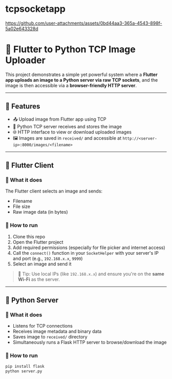 # tcpsocketapp

https://github.com/user-attachments/assets/0bd44aa3-365a-4543-898f-5a02e643328d

# 📡 Flutter to Python TCP Image Uploader

This project demonstrates a simple yet powerful system where a **Flutter app uploads an image to a Python server via raw TCP sockets**, and the image is then accessible via a **browser-friendly HTTP server**.

---

## 🔧 Features

- 📤 Upload image from Flutter app using TCP
- 🐍 Python TCP server receives and stores the image
- 🌐 HTTP interface to view or download uploaded images
- 🖼️ Images are saved in `received/` and accessible at `http://<server-ip>:8000/images/<filename>`

---

## 📱 Flutter Client

### 🔹 What it does
The Flutter client selects an image and sends:
- Filename
- File size
- Raw image data (in bytes)

### 🔹 How to run

1. Clone this repo
2. Open the Flutter project
3. Add required permissions (especially for file picker and internet access)
4. Call the `connect()` function in your `SocketHelper` with your server's IP and port (e.g., `192.168.x.x`, `9999`)
5. Select an image and send it

> 🔐 Tip: Use local IPs (like `192.168.x.x`) and ensure you're on the **same Wi-Fi** as the server.

---

## 🐍 Python Server

### 🔹 What it does

- Listens for TCP connections
- Receives image metadata and binary data
- Saves image to `received/` directory
- Simultaneously runs a Flask HTTP server to browse/download the image

### 🔹 How to run

```bash
pip install flask
python server.py
